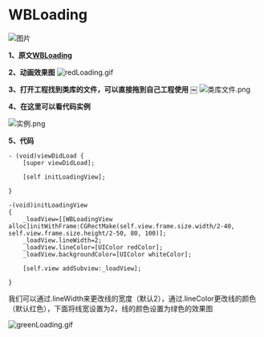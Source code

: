 # WBLoading
![图片](http://upload-images.jianshu.io/upload_images/1728983-0e20897ed73cceff.jpg)

**1、原文[WBLoading](http://www.jianshu.com/p/761fc1c12ace)**

**2、动画效果图**
![redLoading.gif](http://upload-images.jianshu.io/upload_images/1728983-a3f7cab8ce06d9f8.gif?imageMogr2/auto-orient/strip)

**3、打开工程找到类库的文件，可以直接拖到自己工程使用**
￼
![类库文件.png](http://upload-images.jianshu.io/upload_images/1728983-189e82218c14c083.png?imageMogr2/auto-orient/strip%7CimageView2/2/w/1240)

**4、在这里可以看代码实例**

![实例.png](http://upload-images.jianshu.io/upload_images/1728983-e32b4e4d5735679a.png?imageMogr2/auto-orient/strip%7CimageView2/2/w/1240)

**5、代码**

```
- (void)viewDidLoad {
    [super viewDidLoad];
    
    [self initLoadingView];
    
}
```
```
-(void)initLoadingView
{
    _loadView=[[WBLoadingView alloc]initWithFrame:CGRectMake(self.view.frame.size.width/2-40, self.view.frame.size.height/2-50, 80, 100)];
    _loadView.lineWidth=2;
    _loadView.lineColor=[UIColor redColor];
    _loadView.backgroundColor=[UIColor whiteColor];
    
    [self.view addSubview:_loadView];
    
}
```
我们可以通过.lineWidth来更改线的宽度（默认2），通过.lineColor更改线的颜色（默认红色），下面将线宽设置为2，线的颜色设置为绿色的效果图

![greenLoading.gif](http://upload-images.jianshu.io/upload_images/1728983-88752e3c1495c7d8.gif?imageMogr2/auto-orient/strip)
